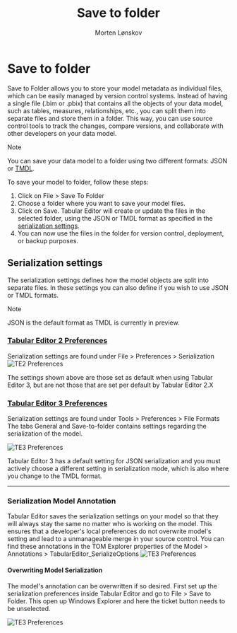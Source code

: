 ﻿---
uid: save-to-folder
title: Save to folder
author: Morten Lønskov
updated: 2023-08-08
applies_to:
  versions:
    - version: 2.x
    - version: 3.x
---
# Save to folder

Save to Folder allows you to store your model metadata as individual files, which can be easily managed by version control systems. Instead of having a single file (.bim or .pbix) that contains all the objects of your data model, such as tables, measures, relationships, etc., you can split them into separate files and store them in a folder. This way, you can use source control tools to track the changes, compare versions, and collaborate with other developers on your data model.

> [!NOTE]
>You can save your data model to a folder using two different formats: JSON or [TMDL](tmdl-common.md).

To save your model to folder, follow these steps:

1. Click on File > Save To Folder
2. Choose a folder where you want to save your model files. 
3. Click on Save. Tabular Editor will create or update the files in the selected folder, using the JSON or TMDL format as specified in the [serialization settings](#Serialization-settings).
4. You can now use the files in the folder for version control, deployment, or backup purposes.



## Serialization settings
The serialization settings defines how the model objects are split into separate files. In these settings you can also define if you wish to use JSON or TMDL formats.
> [!NOTE]
>JSON is the default format as TMDL is currently in preview. 


### [Tabular Editor 2 Preferences](#tab/TE2Preferences)
Serialization settings are found under File > Preferences > Serialization 
![TE2 Preferences](~/images/common/TE2SaveToFolderSerializationSettings.png)

The settings shown above are those set as default when using Tabular Editor 3, but are not those that are set per default by Tabular Editor 2.X

### [Tabular Editor 3 Preferences](#tab/TE3Preferences)
Serialization settings are found under Tools > Preferences > File Formats
The tabs General and Save-to-folder contains settings regarding the serialization of the model. 

![TE3 Preferences](~/images/common/TE3SaveToFolderSerializationSettings.png)

Tabular Editor 3 has a default setting for JSON serialization and you must actively choose a different setting in serialization mode, which is also where you change to the TMDL format. 
***
### Serialization Model Annotation
Tabular Editor saves the serialization settings on your model so that they will always stay the same no matter who is working on the model. This ensures that a developer's local preferences do not overwrite model's setting and lead to a unmanageable merge in your source control. You can find these annotations in the TOM Explorer properties of the Model > Annotations > TabularEditor_SerializeOptions
![TE3 Preferences](~/images/common/SaveToFolderModelAnnotation.png)


#### Overwriting Model Serialization
The model's annotation can be overwritten if so desired. First set up the serialization preferences inside Tabular Editor and go to File > Save to Folder. 
This open up Windows Explorer and here the ticket button needs to be unselected. 

![TE3 Preferences](~/images/common/SaveToFolderOverwriteModelAnnotation.png)
